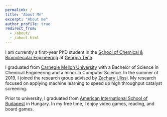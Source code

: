 ```yaml
---
permalink: /
title: "About Me"
excerpt: "About me"
author_profile: true
redirect_from: 
  - /about/
  - /about.html
---
```

I am currently a first-year PhD student in the [School of Chemical & Biomolecular Engineering](https://chbe.gatech.edu/) at [Georgia Tech](https://www.gatech.edu/).

I graduated from [Carnegie Mellon University](https://www.cmu.edu/) with a Bachelor of Science in Chemical Engineering and a minor in Computer Science. In the summer of 2019, I joined the research group advised by [Zachary Ulissi](https://ulissigroup.cheme.cmu.edu/bio/). My research focused on applying machine learning to speed up high throughput catalyst screening. 

Prior to university, I graduated from [American International School of Budapest](https://www.aisb.hu/) in Hungary. In my free time, I enjoy video games, reading, and board games.
